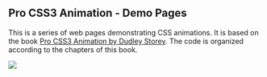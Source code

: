 ## Pro CSS3 Animation - Demo Pages

This is a series of web pages demonstrating CSS animations. It is based on the book [Pro CSS3 Animation by Dudley Storey](https://ws-na.amazon-adsystem.com/widgets/q?ServiceVersion=20070822&OneJS=1&Operation=GetAdHtml&MarketPlace=US&source=ac&ref=tf_til&ad_type=product_link&tracking_id=panayotmatsin-20&marketplace=amazon&region=US&placement=1430247223&asins=1430247223&linkId=YISLIUQM4RVD47UR&show_border=true&link_opens_in_new_window=true). The code is organized according to the
chapters of this book.     

<a rel="nofollow" href="http://www.amazon.com/gp/product/1430247223/ref=as_li_tl?ie=UTF8&camp=1789&creative=9325&creativeASIN=1430247223&linkCode=as2&tag=panayotmatsin-20&linkId=2PV2KQKKQCCMV4IC"><img border="0" src="http://ws-na.amazon-adsystem.com/widgets/q?_encoding=UTF8&ASIN=1430247223&Format=_SL110_&ID=AsinImage&MarketPlace=US&ServiceVersion=20070822&WS=1&tag=panayotmatsin-20" ></a><img src="http://ir-na.amazon-adsystem.com/e/ir?t=panayotmatsin-20&l=as2&o=1&a=1430247223" width="1" height="1" border="0" alt="" style="border:none !important; margin:0px !important;" />

